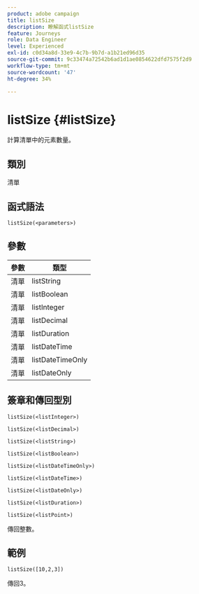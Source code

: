```yaml
---
product: adobe campaign
title: listSize
description: 瞭解函式listSize
feature: Journeys
role: Data Engineer
level: Experienced
exl-id: c0d34a8d-33e9-4c7b-9b7d-a1b21ed96d35
source-git-commit: 9c33474a72542b6ad1d1ae0854622dfd7575f2d9
workflow-type: tm+mt
source-wordcount: '47'
ht-degree: 34%

---
```


# listSize {#listSize}

計算清單中的元素數量。

## 類別

清單

## 函式語法

`listSize(<parameters>)`

## 參數

| 參數 | 類型 |
|-----------|------------------|
| 清單 | listString |
| 清單 | listBoolean |
| 清單 | listInteger |
| 清單 | listDecimal |
| 清單 | listDuration |
| 清單 | listDateTime |
| 清單 | listDateTimeOnly |
| 清單 | listDateOnly |

## 簽章和傳回型別

`listSize(<listInteger>)`

`listSize(<listDecimal>)`

`listSize(<listString>)`

`listSize(<listBoolean>)`

`listSize(<listDateTimeOnly>)`

`listSize(<listDateTime>)`

`listSize(<listDateOnly>)`

`listSize(<listDuration>)`

`listSize(<listPoint>)`

傳回整數。

## 範例

`listSize([10,2,3])`

傳回3。
